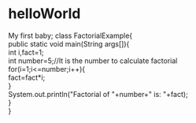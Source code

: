# helloWorld
My first baby;
class FactorialExample{  
 public static void main(String args[]){  
  int i,fact=1;  
  int number=5;//It is the number to calculate factorial    
  for(i=1;i<=number;i++){    
      fact=fact*i;    
  }    
  System.out.println("Factorial of "+number+" is: "+fact);    
 }  
}  
